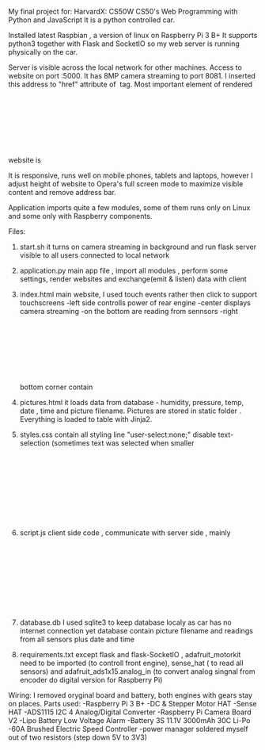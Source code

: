 My final project for: HarvardX: CS50W
CS50's Web Programming with Python and JavaScript
It is a python controlled car. 

Installed latest Raspbian , a version of linux on Raspberry Pi 3 B+
It supports python3 together with Flask and SocketIO
so my web server is running physically on the car.

Server is visible across the local network for other machines. 
Access to website on port :5000. 
It has 8MP camera streaming to port 8081.
I inserted this address to "href" attribute of <img> tag.
Most important element of rendered website is <svg> tag , basically two circles used for 
controlling direction and acceleration of car.

It is responsive, runs well on mobile phones, tablets and laptops, however 
I adjust height of website to Opera's full screen mode to maximize visible content and 
remove address bar. 

Application imports quite a few modules, some of them runs only on Linux and some only 
with Raspberry components.

Files:
1. start.sh it turns on camera streaming in background and run flask server visible to all users
connected to local network

2. application.py main app file , import all modules , perform some settings, render websites
and exchange(emit & listen) data with client

3. index.html main website, I used touch events rather then click to support touchscreens
-left side controlls power of rear engine
-center displays camera streaming 
-on the bottom are reading from sennsors
-right bottom corner contain <svg> for controlling
-right top side:
	-arming rear engine (if automatically not armed)
	-slow mode (constant slow speed)
	-camera on/off
	-capture a picture 
	-gallery button (display gallery in new tab)

4. pictures.html it loads data from database - humidity, pressure, temp, date , time and picture filename. 
Pictures are stored in static folder . Everything is loaded to table with Jinja2.

5. styles.css contain all styling
line "user-select:none;" disable text-selection (sometimes text was selected when smaller <svg> was dragged)
body's overflow is set to hidden to disable pull-down-to-refresh feature
(sometimes dragging <svg> down browser reload the entire page)

6. script.js client side code , communicate with server side , mainly <svg> events controll car movement

7. database.db  I used sqlite3 to keep database localy as car has no internet connection yet
database contain picture filename and readings from all sensors plus date and time

8. requirements.txt except flask and flask-SocketIO
 , adafruit_motorkit need to be imported
(to controll front engine), sense_hat ( to read all sensors) and adafruit_ads1x15.analog_in
(to convert analog singnal from encoder do digital version for Raspberry Pi) 


Wiring:
I removed oryginal board and battery, both engines with gears stay on places.
Parts used:
-Raspberry Pi 3 B+
-DC & Stepper Motor HAT
-Sense HAT
-ADS1115 I2C 4 Analog/Digital Converter
-Raspberry Pi Camera Board V2
-Lipo Battery Low Voltage Alarm
-Battery 3S 11.1V 3000mAh 30C Li-Po
-60A Brushed Electric Speed Controller
-power manager soldered myself out of two resistors (step down 5V to 3V3)


